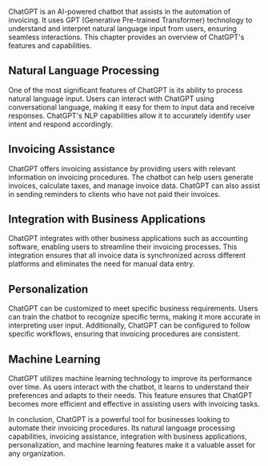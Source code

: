 
ChatGPT is an AI-powered chatbot that assists in the automation of invoicing. It uses GPT (Generative Pre-trained Transformer) technology to understand and interpret natural language input from users, ensuring seamless interactions. This chapter provides an overview of ChatGPT's features and capabilities.

Natural Language Processing
---------------------------

One of the most significant features of ChatGPT is its ability to process natural language input. Users can interact with ChatGPT using conversational language, making it easy for them to input data and receive responses. ChatGPT's NLP capabilities allow it to accurately identify user intent and respond accordingly.

Invoicing Assistance
--------------------

ChatGPT offers invoicing assistance by providing users with relevant information on invoicing procedures. The chatbot can help users generate invoices, calculate taxes, and manage invoice data. ChatGPT can also assist in sending reminders to clients who have not paid their invoices.

Integration with Business Applications
--------------------------------------

ChatGPT integrates with other business applications such as accounting software, enabling users to streamline their invoicing processes. This integration ensures that all invoice data is synchronized across different platforms and eliminates the need for manual data entry.

Personalization
---------------

ChatGPT can be customized to meet specific business requirements. Users can train the chatbot to recognize specific terms, making it more accurate in interpreting user input. Additionally, ChatGPT can be configured to follow specific workflows, ensuring that invoicing procedures are consistent.

Machine Learning
----------------

ChatGPT utilizes machine learning technology to improve its performance over time. As users interact with the chatbot, it learns to understand their preferences and adapts to their needs. This feature ensures that ChatGPT becomes more efficient and effective in assisting users with invoicing tasks.

In conclusion, ChatGPT is a powerful tool for businesses looking to automate their invoicing procedures. Its natural language processing capabilities, invoicing assistance, integration with business applications, personalization, and machine learning features make it a valuable asset for any organization.
